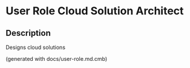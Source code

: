 # User Role Cloud Solution Architect

## Description
Designs cloud solutions



(generated with docs/user-role.md.cmb)
